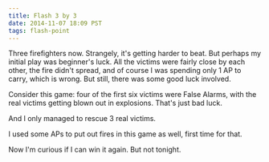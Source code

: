 ```yaml
---
title: Flash 3 by 3
date: 2014-11-07 18:09 PST
tags: flash-point
---
```


Three firefighters now. Strangely, it's getting harder to beat. But
perhaps my initial play was beginner's luck. All the victims were fairly
close by each other, the fire didn't spread, and of course I was
spending only 1 AP to carry, which is wrong. But still, there was some
good luck involved.

Consider this game: four of the first six victims were False Alarms,
with the real victims getting blown out in explosions. That's just bad
luck.

And I only managed to rescue 3 real victims.

I used some APs to put out fires in this game as well, first time for
that.

Now I'm curious if I can win it again. But not tonight.
